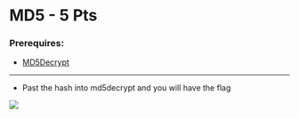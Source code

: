 # MD5 - 5 Pts

### Prerequires:

- <a href="https://md5decrypt.net/" rel="nofollow">MD5Decrypt</a>

-----------------

- Past the hash into md5decrypt and you will have the flag

<img src="https://cdn.discordapp.com/attachments/862667483709440010/862668882392383489/unknown.png">
